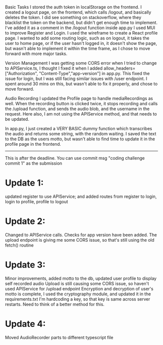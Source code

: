 Basic Tasks
I stored the auth token in localStorage on the frontend.
I created a logout page, on the frontend, which calls /logout, and basically deletes the token. 
I did see something on stackoverflow, where they blacklist the token on the backend, but didn't get enough time to implement. I've added it as a comment in the /logout function inside app.py
I used MUI to improve Register and Login. 
I used the wireframe to create a React profile page. I wanted to add some routing logic, such as on logout, it takes the user to home page, or if the user hasn't logged in, it doesn't show the page, but wasn't able to implement it within the time frame, as I chose to move forward with more major tasks.


Version Management 
I was getting some CORS error when I tried to change to APIService.ts, I thought I fixed it when I added allow_headers=["Authorization", "Content-Type","app-version"] in app.py. This fixed the issue for login, but I was still facing similar issues with /user endpoint. I spent around 30 mins on this, but wasn't able to fix it properly, and chose to move forward. 


Audio Recording
I updated the Profile page to handle mediaRecordings as well. When the recording button is clicked twice, it stops recording and calls the /upload function, and sends the audio blob, and the username in the request. Here also, I am not using the APIService method, and that needs to be updated. 

In app.py, I just created a VERY BASIC dummy function which transcribes the audio and returns some string, with the random waiting. I saved the text to the DB as the users motto, but wasn't able to find time to update it in the profile page in the frontend.


------------------------------------
This is after the deadline. You can use commit msg "coding challenge commit 1" as the submission

# Update 1: 
updated register to use APIService; and added routes from register to login, login to profile, profile to logout

# Update 2: 
Changed to APIService calls. Checks for app version have been added. The upload endpoint is giving me some CORS issue, so that's still using the old fetch() routine

# Update 3: 
Minor improvements, added motto to the db, updated user profile to display self recorded audio
Upload is still causing some CORS issue, so haven't used APIService for /upload endpoint
Encryption and decryption of user's motto is complete, I used the cryptography module, and updated it in the requirements.txt
I'm hardcoding a key, so that key is same across server restarts. Need to think of a better method for this.

# Update 4:

Moved AudioRecorder parts to different typescript file


